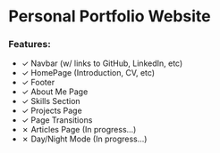 # Personal Portfolio Website

### Features:
- ✓ Navbar (w/ links to GitHub, LinkedIn, etc)
- ✓ HomePage (Introduction, CV, etc)
- ✓ Footer
- ✓ About Me Page
- ✓ Skills Section
- ✓ Projects Page
- ✓ Page Transitions
- ✗ Articles Page (In progress...)
- ✗ Day/Night Mode (In progress...)